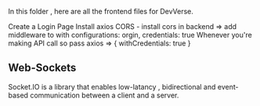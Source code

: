 In this folder , here are all the frontend files for DevVerse.

Create a Login Page
Install axios
CORS - install cors in backend => add middleware to with configurations: orgin, credentials: true
Whenever you're making API call so pass axios => { withCredentials: true }

## Web-Sockets 
 Socket.IO is a library that enables low-latancy , bidirectional and event-based communication between a client and a server.

